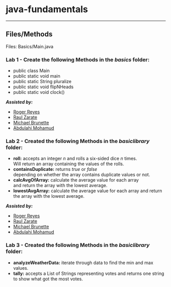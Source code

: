 # java-fundamentals
---

## Files/Methods
Files: Basics/Main.java

### Lab 1 - Create the following Methods in the ***basics*** folder:

- public class Main
- public static void main
- public static String pluralize
- public static void flipNHeads
- public static void clock()


***Assisted by:*** 
- [Roger Reyes](https://github.com/RogerMReyes)  
- [Raul Zarate](https://github.com/zaratr)  
- [Michael Brunette](https://github.com/mcbrunette33)  
- [Abdulahi Mohamud](https://github.com/AbdulahiMohamud)
            

### Lab 2 - Created the following Methods in the ***basiclibrary*** folder:

- **roll:** accepts an integer *n* and rolls a six-sided dice *n* times.  
Will return an array containing the values of the rolls.
- **containsDuplicate:** returns *true* or *false*  
depending on whether the array contains duplicate values or not.  
- **calcAvgOfArray:** calculate the average value for each array  
and return the array with the lowest average.
- **lowestAvgArray:** calculate the average value for each array 
and return the array with the lowest average.  

***Assisted by:***
- [Roger Reyes](https://github.com/RogerMReyes)
- [Raul Zarate](https://github.com/zaratr)
- [Michael Brunette](https://github.com/mcbrunette33)  
- [Abdulahi Mohamud](https://github.com/AbdulahiMohamud)


### Lab 3 - Created the following Methods in the ***basiclibrary*** folder:

- **analyzeWeatherData:** iterate through data to find the min and max values. 
- **tally:** accepts a List of Strings representing votes and returns one string  
  to show what got the most votes.
